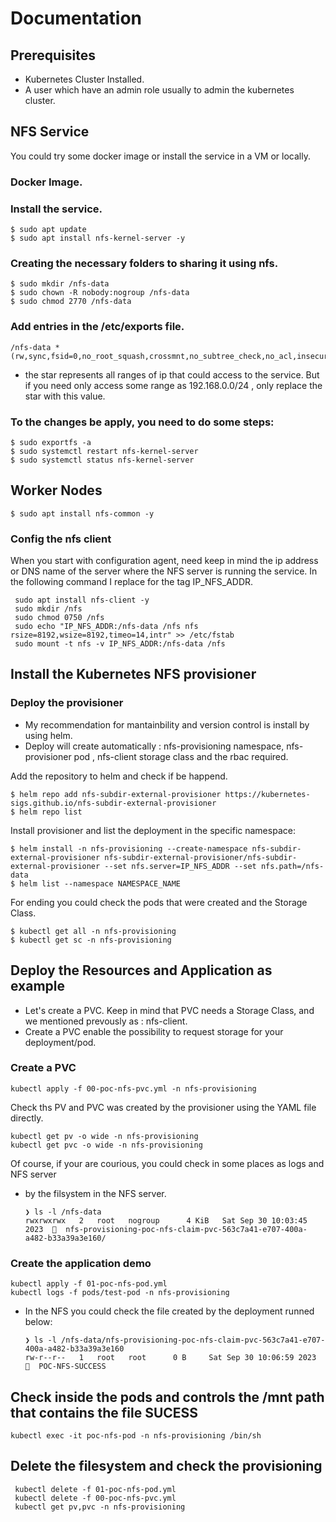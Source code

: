 # Documentation

## Prerequisites

- Kubernetes Cluster Installed.
- A user which have an admin role usually to admin the kubernetes cluster.

## NFS Service

You could try some docker image or install the service in a VM or locally.

### Docker Image.

### Install the service.

```
$ sudo apt update
$ sudo apt install nfs-kernel-server -y
```

### Creating the necessary folders to sharing it using nfs.

```
$ sudo mkdir /nfs-data
$ sudo chown -R nobody:nogroup /nfs-data
$ sudo chmod 2770 /nfs-data
```

### Add entries in the /etc/exports file.

```
/nfs-data *(rw,sync,fsid=0,no_root_squash,crossmnt,no_subtree_check,no_acl,insecure)
```

- the star represents all ranges of ip that could access to the service. But if you need only access some range as 192.168.0.0/24 , only replace the star with this value.

### To the changes be apply, you need to do some steps:

```
$ sudo exportfs -a
$ sudo systemctl restart nfs-kernel-server
$ sudo systemctl status nfs-kernel-server
```

## Worker Nodes

```
$ sudo apt install nfs-common -y
```

### Config the nfs client

When you start with configuration agent, need keep in mind the ip address or DNS name of the server  where the NFS server is running the service.
In the following command I replace for the tag IP_NFS_ADDR.
```
 sudo apt install nfs-client -y
 sudo mkdir /nfs
 sudo chmod 0750 /nfs
 sudo echo "IP_NFS_ADDR:/nfs-data /nfs nfs rsize=8192,wsize=8192,timeo=14,intr" >> /etc/fstab
 sudo mount -t nfs -v IP_NFS_ADDR:/nfs-data /nfs
```

## Install the Kubernetes NFS provisioner

### Deploy the provisioner

- My recommendation for mantainbility and version control is install by using helm.
- Deploy will create automatically : nfs-provisioning namespace, nfs-provisioner pod , nfs-client storage class and the rbac required.

Add the repository to helm and check if be happend.
```
$ helm repo add nfs-subdir-external-provisioner https://kubernetes-sigs.github.io/nfs-subdir-external-provisioner
$ helm repo list
```

Install provisioner and list the deployment in the specific namespace:

```
$ helm install -n nfs-provisioning --create-namespace nfs-subdir-external-provisioner nfs-subdir-external-provisioner/nfs-subdir-external-provisioner --set nfs.server=IP_NFS_ADDR --set nfs.path=/nfs-data
$ helm list --namespace NAMESPACE_NAME
```

For ending you could check the pods that were created and the Storage Class.

```
$ kubectl get all -n nfs-provisioning
$ kubectl get sc -n nfs-provisioning
```

## Deploy the Resources and Application as example

- Let's create a PVC. Keep in mind that PVC needs a Storage Class, and we mentioned prevously as : nfs-client.
- Create a PVC enable the possibility to request storage for your deployment/pod.

### Create a PVC

```
kubectl apply -f 00-poc-nfs-pvc.yml -n nfs-provisioning
```
Check ths PV and PVC was created by the provisioner using the YAML file directly.
```
kubectl get pv -o wide -n nfs-provisioning
kubectl get pvc -o wide -n nfs-provisioning
```
Of course, if your are courious, you could check in some places as logs and NFS server

- by the filsystem in the NFS server.
  ```
  ❯ ls -l /nfs-data
  rwxrwxrwx   2   root   nogroup      4 KiB   Sat Sep 30 10:03:45 2023    nfs-provisioning-poc-nfs-claim-pvc-563c7a41-e707-400a-a482-b33a39a3e160/
  ```

### Create the application demo

```
kubectl apply -f 01-poc-nfs-pod.yml
kubectl logs -f pods/test-pod -n nfs-provisioning
```

- In the NFS you could check the file created by the deployment runned below:
  ```
  ❯ ls -l /nfs-data/nfs-provisioning-poc-nfs-claim-pvc-563c7a41-e707-400a-a482-b33a39a3e160
  rw-r--r--   1   root   root      0 B     Sat Sep 30 10:06:59 2023    POC-NFS-SUCCESS
  ```

## Check inside the pods and controls the /mnt path that contains the file SUCESS

```console
kubectl exec -it poc-nfs-pod -n nfs-provisioning /bin/sh
```

## Delete the filesystem and check the provisioning

``` 
 kubectl delete -f 01-poc-nfs-pod.yml
 kubectl delete -f 00-poc-nfs-pvc.yml
 kubectl get pv,pvc -n nfs-provisioning
```
